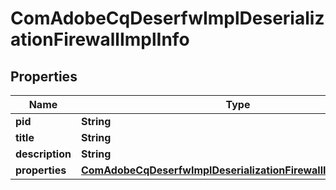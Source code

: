

# ComAdobeCqDeserfwImplDeserializationFirewallImplInfo

## Properties

Name | Type | Description | Notes
------------ | ------------- | ------------- | -------------
**pid** | **String** |  |  [optional]
**title** | **String** |  |  [optional]
**description** | **String** |  |  [optional]
**properties** | [**ComAdobeCqDeserfwImplDeserializationFirewallImplProperties**](ComAdobeCqDeserfwImplDeserializationFirewallImplProperties.md) |  |  [optional]



